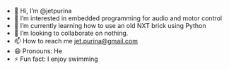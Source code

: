 - 👋 Hi, I’m @jetpurina
- 👀 I’m interested in embedded programming for audio and motor control
- 🌱 I’m currently learning how to use an old NXT brick using Python
- 💞️ I’m looking to collaborate on nothing.
- 📫 How to reach me jet.purina@gmail.com
- 😄 Pronouns: He
- ⚡ Fun fact: I enjoy swimming

<!---
jetpurina/jetpurina is a ✨ special ✨ repository because its `README.md` (this file) appears on your GitHub profile.
You can click the Preview link to take a look at your changes.
--->
